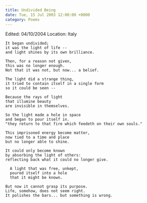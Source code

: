 ```yaml
---
title: Undivided Being
date: Tue, 15 Jul 2003 12:00:00 +0000
category: Poems
---
```


Edited: 04/10/2004
Location: Italy

    It began undivided;  
    it was the light of life --  
    and light shines by its own brilliance.

    Then, for a reason not given,  
    this was no longer enough.  
    Not that it was not, but now... a belief.

    The light did a strange thing,  
    it tried to contain itself in a single form  
    so it could be seen --

    Because the rays of light  
    that illumine beauty  
    are invisible in themselves.

    So the light made a hole in space  
    and began to pour itself in.  
    "they return to that fire which feedeth on their own souls."

    This imprisoned energy become matter,  
    now tied to a time and place  
    but no longer able to shine.

    It could only become known  
    by absorbing the light of others:  
    reflecting back what it could no longer give.

      A light that was free, unkept,  
      poured itself into a hole  
      that it might be known.

    But now it cannot grasp its purpose.  
    Life, somehow, does not seem right.  
    It polishes the bars... but something is wrong.


